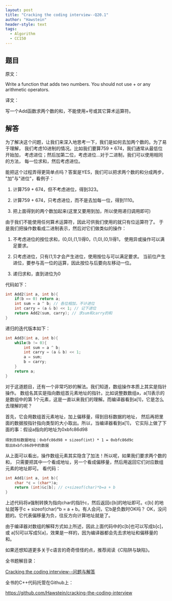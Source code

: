 ```yaml
---
layout: post
title: "Cracking the coding interview--Q20.1"
author: "Hawstein"
header-style: text
tags:
  - Algorithm
  - CC150
---
```


## 题目

原文：

Write a function that adds two numbers. You should not use + or any 
arithmetic operators.

译文：

写一个Add函数求两个数的和，不能使用+号或其它算术运算符。

## 解答

为了解决这个问题，让我们来深入地思考一下，我们是如何去加两个数的。为了易于理解，
我们考虑10进制的情况。比如我们要算759 + 674，我们通常从最低位开始加，
考虑进位；然后加第二位，考虑进位...对于二进制，我们可以使用相同的方法，
每一位求和，然后考虑进位。

能把这个过程弄得更简单点吗？答案是YES，我们可以把求两个数的和分成两步，
"加"与"进位"，看例子：

1. 计算759 + 674，但不考虑进位，得到323。

1. 计算759 + 674，只考虑进位，而不是去加每一位，得到1110。

1. 把上面得到的两个数加起来(这里又要用到加，所以使用递归调用即可)

由于我们不能使用任何算术运算符，因此可供我们使用的就只有位运算符了。
于是我们把操作数看成二进制表示，然后对它们做类似的操作：

1. 不考虑进位的按位求和，(0,0),(1,1)得0，(1,0),(0,1)得1，
使用异或操作可以满足要求。

1. 只考虑进位，只有(1,1)才会产生进位，使用按位与可以满足要求。
当前位产生进位，要参与高一位的运算，因此按位与后要向左移动一位。

1. 递归求和，直到进位为0

代码如下：

```cpp
int Add2(int a, int b){
    if(b == 0) return a;
    int sum = a ^ b; // 各位相加，不计进位
    int carry = (a & b) << 1; // 记下进位
    return Add2(sum, carry); // 求sum和carry的和
}
```

递归的迭代版本如下：

```cpp
int Add3(int a, int b){
    while(b != 0){
        int sum = a ^ b;
        int carry = (a & b) << 1;
        a = sum;
        b = carry;
    }
    return a;
}
```

对于这道题目，还有一个非常巧妙的解法。我们知道，数组操作本质上其实是指针操作。
数组名其实是指向数组首元素地址的指针。比如说整数数组a，a[1]表示的是数组中的第
1个元素，这是一直以来我们的理解。而编译器看到a[1]，它是怎么去理解的呢？

首先，它会用数组首元素地址，加上偏移量，得到目标数据的地址，
然后再把里面的数据按指针指向类型的大小取出。所以，当编译器看到a[1]，
它实际上做了下面的事：假设a指向的地址为0xbfc86d98

	得到目标数据地址：0xbfc86d98 + sizeof(int) * 1 = 0xbfc86d9c
	取出0xbfc86d9中的数据

从上面可以看出，操作数组元素其实隐含了加法！所以呢，如果我们要求两个数的和，
只需要把其中一个看成地址，另一个看成偏移量，然后用返回它们对应数组元素的地址即可。
看代码：

```cpp
int Add1(int a, int b){
    char *c = (char*)a;
    return (int)&c[b]; // c+sizeof(char)*b=a + b
}
```

上述代码将a强制转换为指向char的指针c，然后返回c[b]的地址即可。c[b]
的地址就等于c + sizeof(char)*b = a + b。有人会问，它b是负数时OK吗？
OK，没问题的。它代表偏移量为负，往反方向计算地址就是了。

由于编译器对数组的解释方式如上所述，因此上面代码中的c[b]也可以写成b[c]，或
a[5]可以写成5[a]，效果是一样的，因为编译器都会先去求地址和偏移量的和。

如果还想知道更多关于c语言的奇奇怪怪的点，推荐阅读《C陷阱与缺陷》。


全书题解目录：

[Cracking the coding interview--问题与解答](/2013/03/14/ctci-solutions-contents/)

全书的C++代码托管在Github上：

<https://github.com/Hawstein/cracking-the-coding-interview>
